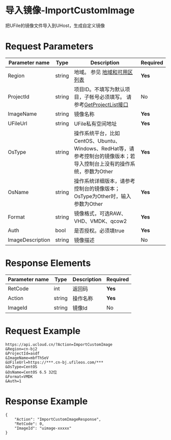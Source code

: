 # 导入镜像-ImportCustomImage

把UFile的镜像文件导入到UHost，生成自定义镜像

# Request Parameters
|Parameter name|Type|Description|Required|
|---|---|---|---|
|Region|string|地域。 参见 [地域和可用区列表](../summary/regionlist.html)|**Yes**|
|ProjectId|string|项目ID。不填写为默认项目，子帐号必须填写。 请参考[GetProjectList接口](../summary/get_project_list.html)|No|
|ImageName|string|镜像名称|**Yes**|
|UFileUrl|string|UFile私有空间地址|**Yes**|
|OsType|string|操作系统平台，比如CentOS、Ubuntu、Windows、RedHat等，请参考控制台的镜像版本；若导入控制台上没有的操作系统，参数为Other|**Yes**|
|OsName|string|操作系统详细版本，请参考控制台的镜像版本；OsType为Other时，输入参数为Other|**Yes**|
|Format|string|镜像格式，可选RAW、VHD、VMDK、qcow2|**Yes**|
|Auth|bool|是否授权。必须填true|**Yes**|
|ImageDescription|string|镜像描述|No|

# Response Elements
|Parameter name|Type|Description|Required|
|---|---|---|---|
|RetCode|int|返回码|**Yes**|
|Action|string|操作名称|**Yes**|
|ImageId|string|镜像Id|No|

# Request Example
```
https://api.ucloud.cn/?Action=ImportCustomImage
&Region=cn-bj2
&ProjectId=asdf
&ImageName=mbfThSeV
&UFileUrl=https://***.cn-bj.ufileos.com/***
&OsType=CentOS
&OsName=CentOS 6.5 32位
&Format=VMDK
&Auth=1
```

# Response Example
```
{
    "Action": "ImportCustomImageResponse", 
    "RetCode": 0, 
    "ImageId": "uimage-xxxxx"
}
```

